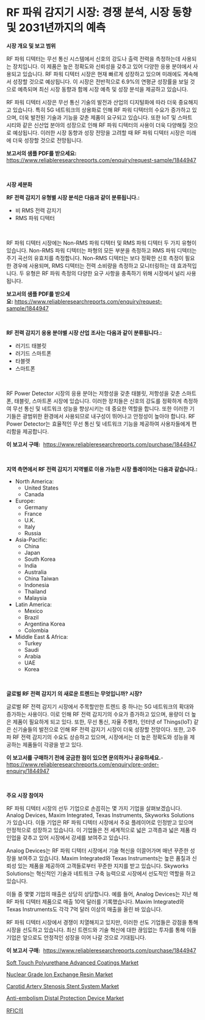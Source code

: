 <p><h1>RF 파워 감지기 시장: 경쟁 분석, 시장 동향 및 2031년까지의 예측</h1></p><p><strong>시장 개요 및 보고 범위</strong></p>
<p><p>RF 파워 디텍터는 무선 통신 시스템에서 신호의 강도나 출력 전력을 측정하는데 사용되는 장치입니다. 이 제품은 높은 정확도와 신뢰성을 갖추고 있어 다양한 응용 분야에서 사용되고 있습니다. RF 파워 디텍터 시장은 현재 빠르게 성장하고 있으며 미래에도 계속해서 성장할 것으로 예상됩니다. 이 시장은 전반적으로 6.9%의 연평균 성장률을 보일 것으로 예측되며 최신 시장 동향과 함께 시장 예측 및 성장 분석을 제공하고 있습니다.</p><p>RF 파워 디텍터 시장은 무선 통신 기술의 발전과 산업의 디지털화에 따라 더욱 중요해지고 있습니다. 특히 5G 네트워크의 상용화로 인해 RF 파워 디텍터의 수요가 증가하고 있으며, 더욱 발전된 기술과 기능을 갖춘 제품이 요구되고 있습니다. 또한 IoT 및 스마트 시티와 같은 신산업 분야의 성장으로 인해 RF 파워 디텍터의 사용이 더욱 다양해질 것으로 예상됩니다. 이러한 시장 동향과 성장 전망을 고려할 때 RF 파워 디텍터 시장은 미래에 더욱 성장할 것으로 전망됩니다.</p></p>
<p><strong>보고서의 샘플 PDF를 받으세요:</strong> <a href="https://www.reliableresearchreports.com/enquiry/request-sample/1844947">https://www.reliableresearchreports.com/enquiry/request-sample/1844947</a></p>
<p>&nbsp;</p>
<p><strong>시장 세분화</strong></p>
<p><strong>RF 전력 감지기 유형별 시장 분석은 다음과 같이 분류됩니다.:</strong></p>
<p><ul><li>비 RMS 전력 감지기</li><li>RMS 파워 디텍터</li></ul></p>
<p>&nbsp;</p>
<p><p>RF 파워 디텍터 시장에는 Non-RMS 파워 디텍터 및 RMS 파워 디텍터 두 가지 유형이 있습니다. Non-RMS 파워 디텍터는 파형의 모든 부분을 측정하고 RMS 파워 디텍터는 주기 곡선의 유효치를 측정합니다. Non-RMS 디텍터는 보다 정확한 신호 측정이 필요한 경우에 사용되며, RMS 디텍터는 전력 소비량을 측정하고 모니터링하는 데 효과적입니다. 두 유형은 RF 파워 측정의 다양한 요구 사항을 충족하기 위해 시장에서 널리 사용됩니다.</p></p>
<p><strong>보고서의 샘플 PDF를 받으세요:</strong>&nbsp;<a href="https://www.reliableresearchreports.com/enquiry/request-sample/1844947">https://www.reliableresearchreports.com/enquiry/request-sample/1844947</a></p>
<p>&nbsp;</p>
<p><strong> RF 전력 감지기 응용 분야별 시장 산업 조사는 다음과 같이 분류됩니다.:</strong></p>
<p><ul><li>러기드 태블릿</li><li>러기드 스마트폰</li><li>타블렛</li><li>스마트폰</li></ul></p>
<p>&nbsp;</p>
<p><p>RF Power Detector 시장의 응용 분야는 저항성을 갖춘 태블릿, 저항성을 갖춘 스마트폰, 태블릿, 스마트폰 시장에 있습니다. 이러한 장치들은 신호의 강도를 정확하게 측정하여 무선 통신 및 네트워크 성능을 향상시키는 데 중요한 역할을 합니다. 또한 이러한 기기들은 광범위한 환경에서 사용되므로 내구성이 뛰어나고 안정성이 높아야 합니다. RF Power Detector는 효율적인 무선 통신 및 네트워크 기능을 제공하여 사용자들에게 편리함을 제공합니다.</p></p>
<p><strong>이 보고서 구매:</strong>&nbsp; <a href="https://www.reliableresearchreports.com/purchase/1844947">https://www.reliableresearchreports.com/purchase/1844947</a></p>
<p>&nbsp;</p>
<p><strong>지역 측면에서 RF 전력 감지기 지역별로 이용 가능한 시장 플레이어는 다음과 같습니다.:</strong></p>
<p><ul>
    <li>
        North America:
        <ul>
            <li>United States</li>
            <li>Canada</li>
        </ul>
    </li>
    <li>
        Europe:
        <ul>
            <li>Germany</li>
            <li>France</li>
            <li>U.K.</li>
            <li>Italy</li>
            <li>Russia</li>
        </ul>
    </li>
    <li>
        Asia-Pacific:
        <ul>
            <li>China</li>
            <li>Japan</li>
            <li>South Korea</li>
            <li>India</li>
            <li>Australia</li>
            <li>China Taiwan</li>
            <li>Indonesia</li>
            <li>Thailand</li>
            <li>Malaysia</li>
        </ul>
    </li>
    <li>
        Latin America:
        <ul>
            <li>Mexico</li>
            <li>Brazil</li>
            <li>Argentina Korea</li>
            <li>Colombia</li>
        </ul>
    </li>
    <li>
        Middle East & Africa:
        <ul>
            <li>Turkey</li>
            <li>Saudi</li>
            <li>Arabia</li>
            <li>UAE</li>
            <li>Korea</li>
        </ul>
    </li>
    </ul></p>
<p>&nbsp;</p>
<p><strong>글로벌 RF 전력 감지기 의 새로운 트렌드는 무엇입니까? 시장?</strong></p>
<p><p>글로벌 RF 전력 감지기 시장에서 주목할만한 트렌드 중 하나는 5G 네트워크의 확대와 증가하는 사용이다. 이로 인해 RF 전력 감지기의 수요가 증가하고 있으며, 용량이 더 높은 제품이 필요하게 되고 있다. 또한, 무선 통신, 자율 주행차, 인터넷 of Things(IoT) 같은 신기술들의 발전으로 인해 RF 전력 감지기 시장이 더욱 성장할 전망이다. 또한, 고주파 RF 전력 감지기의 수요도 상승하고 있으며, 시장에서는 더 높은 정확도와 성능을 제공하는 제품들이 각광을 받고 있다.</p></p>
<p><strong>이 보고서를 구매하기 전에 궁금한 점이 있으면 문의하거나 공유하세요.</strong>- <a href="https://www.reliableresearchreports.com/enquiry/pre-order-enquiry/1844947">https://www.reliableresearchreports.com/enquiry/pre-order-enquiry/1844947</a></p>
<p>&nbsp;</p>
<p><strong>주요 시장 참여자</strong></p>
<p><p>RF 파워 디텍터 시장의 선두 기업으로 손꼽히는 몇 가지 기업을 살펴보겠습니다. Analog Devices, Maxim Integrated, Texas Instruments, Skyworks Solutions가 있습니다. 이들 기업은 RF 파워 디텍터 시장에서 주요 플레이어로 인정받고 있으며 안정적으로 성장하고 있습니다. 이 기업들은 전 세계적으로 넓은 고객층과 넓은 제품 라인업을 갖추고 있어 시장에서 강세를 보여주고 있습니다.</p><p>Analog Devices는 RF 파워 디텍터 시장에서 기술 혁신을 이끌어가며 매년 꾸준한 성장을 보여주고 있습니다. Maxim Integrated와 Texas Instruments는 높은 품질과 신뢰성 있는 제품을 제공하여 고객들로부터 꾸준한 지지를 받고 있습니다. Skyworks Solutions는 혁신적인 기술과 네트워크 구축 능력으로 시장에서 선도적인 역할을 하고 있습니다.</p><p>이들 중 몇몇 기업의 매출은 상당히 상당합니다. 예를 들어, Analog Devices는 지난 해 RF 파워 디텍터 제품으로 매출 10억 달러를 기록했습니다. Maxim Integrated와 Texas Instruments도 각각 7억 달러 이상의 매출을 올린 바 있습니다.</p><p>RF 파워 디텍터 시장에서 경쟁이 치열해지고 있지만, 이러한 선도 기업들은 강점을 통해 시장을 선도하고 있습니다. 최신 트렌드와 기술 혁신에 대한 끊임없는 투자를 통해 이들 기업은 앞으로도 안정적인 성장을 이어 나갈 것으로 기대됩니다.</p></p>
<p><strong>이 보고서 구매:</strong>&nbsp;&nbsp;<a href="https://www.reliableresearchreports.com/purchase/1844947">https://www.reliableresearchreports.com/purchase/1844947</a></p>
<p><p><a href="https://github.com/ashepherd82/Market-Research-Report-List-3/blob/main/soft-touch-polyurethane-advanced-coatings-market.md">Soft Touch Polyurethane Advanced Coatings Market</a></p><p><a href="https://summer-dogwood-3e9.notion.site/Nuclear-Grade-Ion-Exchange-Resin-Market-Insights-Market-Players-and-Forecast-Till-2031-898ddbe1d8ac4e40a8e5c4704ed6c627">Nuclear Grade Ion Exchange Resin Market</a></p><p><a href="https://issuu.com/reportprime-2/docs/carotid-artery-stenosis-stent-system-market-size-2">Carotid Artery Stenosis Stent System Market</a></p><p><a href="https://issuu.com/reportprime-2/docs/anti-embolism-distal-protection-device-market-size">Anti-embolism Distal Protection Device Market</a></p><p><a href="https://github.com/lkwggful07722/Market-Research-Report-List-1/blob/main/1814291186056.md">RFIC의</a></p></p>
